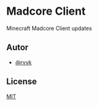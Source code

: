 
# Madcore Client
Minecraft Madcore Client updates




## Autor

- [@rvyk](https://www.github.com/rvyk)




## License

[MIT](https://choosealicense.com/licenses/mit/)

